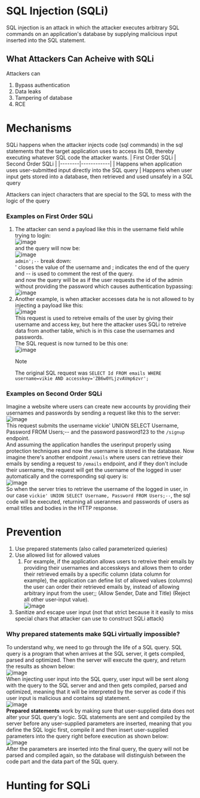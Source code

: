 # SQL Injection (SQLi)
SQL injection is an attack in which the attacker executes arbitrary SQL commands on an application's database by supplying malicious input inserted into the SQL statement. 
## What Attackers Can Acheive with SQLi
Attackers can
1. Bypass authentication
2. Data leaks
3. Tampering of database
4. RCE

# Mechanisms
SQLi happens when the attacker injects code (sql commands) in the sql statements that the target application uses to access its DB, thereby executing whatever SQL code the attacker wants. 
| First Order SQLi       | Second Order SQLi           |
|--------|------------|
| Happens when application uses user-submitted input directly into the SQL query | Happens when user input gets stored into a database, then retrieved and used unsafely in a SQL query
 
Attackers can inject characters that are special to the SQL to mess with the logic of the query</br>
### Examples on First Order SQLi
1. The attacker can send a payload like this in the username field while trying to login:</br>
  ![image](https://github.com/user-attachments/assets/d43e3fb8-4e5a-4293-b2f8-93b39c508739) </br>
  and the query will now be: </br>
  ![image](https://github.com/user-attachments/assets/b656954a-d0c7-4fc0-8692-cb60498c2a8a) </br>
  `admin';--` break down:</br>
         ' closes the value of the username and ; indicates the end of the query and -- is used to comment the rest of the query.</br>
   and now the query will be as if the user requests the id of the admin without providing the password which causes authentication bypassing:</br>
   ![image](https://github.com/user-attachments/assets/7f79985c-3b6a-4abc-a1c8-f71cbe8ee424)</br>
2. Another example, is when attacker accesses data he is not allowed to by injecting a payload like this: </br>
   ![image](https://github.com/user-attachments/assets/592b5ac8-e7a6-4ad3-8c0e-a21eb101142d)</br>
   This request is used to retreive emails of the user by giving their username and access key, but here the attacker uses SQLi to retreive data from another table, which is in this case the usernames and passwords.</br>
   The SQL request is now turned to be this one:</br>
   ![image](https://github.com/user-attachments/assets/4bd540fc-d4eb-4cea-ae5c-5a21e65252ec)</br>
   >[!Note]
   >The original SQL request was `SELECT Id FROM emails WHERE username=vikie AND accesskey='ZB6w0YLjzvAVmp6zvr';` </br>
### Examples on Second Order SQLi
Imagine a website where users can create new accounts by providing their usernames and passwords by sending a request like this to the server:</br>
![image](https://github.com/user-attachments/assets/39ff51df-8e8d-414f-891b-ffa6b3d179f4)</br>
This request submits the username vickie' UNION SELECT Username, Password FROM Users;-- and the password password123 to the `/signup` endpoint.</br>
And assuming the application handles the userinput properly using protection techniques and now the username is stored in the database. Now imagine there's another endpoint `/emails` where users can retrieve their emails by sending a request to `/emails` endpoint, and if they don't include their username, the request will get the username of the logged in user automatically and the corresponding sql query is:</br>
![image](https://github.com/user-attachments/assets/dc8767a2-2c88-4311-8be6-8368fff3b219)</br>
So when the server tries to retrieve the username of the logged in user, in our case `vickie' UNION SELECT Username,
Password FROM Users;--`, the sql code will be executed, returning all useranmes and passwords of users as email titles and bodies in the HTTP response.</br>
# Prevention
1. Use prepared statements (also called parameterized quieries)
2. Use allowed list for allowed values
   1. For example, if the application allows users to retreive their emails by providing their usernames and accesskeys and allows them to order their retrieved emails by a specific column (data column for example), the application can define list of allowed values (columns) the user can order their retrieved emails by, instead of allowing arbitrary input from the user;; (Allow Sender, Date and Title) (Reject all other user-input value).</br>![image](https://github.com/user-attachments/assets/ee5c19d1-250b-4319-beb0-1c4002cc1200)</br>
3. Sanitize and escape user input (not that strict because it it easily to miss special chars that attacker can use to construct SQLi attack)

### Why prepared statements make SQLi virtually impossible?
To understand why, we need to go through the life of a SQL query. SQL query is a program that when arrives at the SQL server, it gets compiled, parsed and optimized. Then the server will execute the query, and return the results as shown below:
</br>![image](https://github.com/user-attachments/assets/91a4f084-6c11-4d96-b0c4-9c1bd26805f0)</br>
When injecting user input into the SQL query, user input will be sent along with the query to the SQL server and and then gets compiled, parsed and optimized, meaning that it will be interpreted by the server as code if this user input is malicious and contains sql statement. </br>
![image](https://github.com/user-attachments/assets/646e7249-2849-475b-a886-75e4385f326c)</br>
**Prepared statements** work by making sure that user-supplied data does not alter your SQL query's logic. SQL statements are sent and compiled by the server before any user-supplied parameters are inserted, meaning that you define the SQL logic first, compile it and then insert user-supplied parameters into the query right before execution as shown below:</br>
![image](https://github.com/user-attachments/assets/44ea13f3-4a6b-4299-84ab-bfa7b159683b)</br>
After the parameters are inserted into the final query, the query will not be parsed and compiled again, so the database will distinguish between the code part and the data part of the SQL query.
# Hunting for SQLi 


